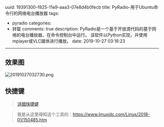 uuid: 19391300-f825-11e9-aaa3-07e8d4b0fecb
title: PyRadio-用于Ubuntu命令行的网络电台播放器
tags:
  - pyradio
categories:
  - 转载
comments: true
description: PyRadio是一个基于开放源代码的基于网络的电台播放器，在命令控制台中运行。 该软件以Python实现，并使用mplayer或VLC媒体进行播放。
date: 2019-10-27 03:16:23
---
<!--more-->

## 效果图

![20191027032730.png](/images/20191027032730.png)

## 快捷键

> [详细快捷键](https://github.com/coderholic/pyradio#Controls)


> 我是从这里得知这个工具的：https://www.linuxidc.com/Linux/2018-01/150485.htm


<link rel="stylesheet" href="http://yandex.st/highlightjs/6.1/styles/default.min.css">
<script src="http://yandex.st/highlightjs/6.1/highlight.min.js"></script>
<script>
hljs.tabReplace = ' ';
hljs.initHighlightingOnLoad();
</script>

<!-- > 来源：[https://leunggeorge.github.io/](https://leunggeorge.github.io/)   -->